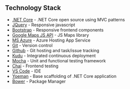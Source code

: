 ## Technology Stack
* [.NET Core](https://www.microsoft.com/net/) - .NET Core open source using MVC patterns
* [JQuery](https://jquery.com/) - Responsive javascript
* [Bootstrap](http://getbootstrap.com/) - Responsive frontend components
* [Google Maps JS API](https://developers.google.com/maps/documentation/javascript/) - JS Maps library
* [MS Azure](https://www.azure.com/) - Azure Hosting App Service
* [Git](https://git-scm.com/) - Version control
* [Github](https://github.com/) - Git hosting and task/issue tracking
* [Kudu](https://github.com/projectkudu/kudu/wiki) - Integrated continuous deployment
* [Mocha](https://mochajs.org/) - Unit and functional testing framework
* [Chai](http://chaijs.com/) - Frontend testing 
* [VS Code](https://code.visualstudio.com/) - IDE
* [Yoeman](http://yeoman.io/) - Base scaffolding of .NET Core application
* [Bower](https://bower.io/) - Package Manager
